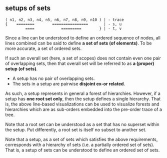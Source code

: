 
<!-- ======================================================================= -->
## setups of sets

```
( n1, n2, n3, n4, n5, n6, n7, n8, n9, n10 ) | - trace
{    ========        ================       | - s, u
         ====            =========        } | - t, v
```

Since a line can be understood to define an ordered sequence of nodes, all
lines combined can be said to define **a set of sets (of elements)**. To be
more accurate, a set of ordered sets.

If such an overall set (here, a set of scopes) does not contain even one
pair of overlapping sets, then that overall set will be referred to as
**a (proper) setup (of sets)**.

* A setup has no pair of overlapping sets.
* The sets in a setup are pairwise **disjoint ex-or related**.

As such, a setup represents in general a forest of hierarchies. However, if
a setup has **one root set only**, then the setup defines a single hierarchy.
That is, the above line-based visualizations can be used to visualize forests
and hierarchies which are as sub-orders embedded into the pre-order trace of
a tree.

Note that a root set can be understood as a set that has no superset within
the setup. Put differently, a root set is itself no subset to another set.

Note that a setup, as a set of sets which satisfies the above requirements,
corresponds with a hierarchy of sets (i.e. a partially ordered set of sets).
That is, a setup of sets can be understood to define an ordered set of sets.
